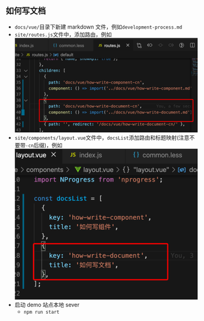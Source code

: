 ## 如何写文档

- `docs/vue/`目录下新建 markdown 文件，例如`development-process.md`
- `site/routes.js`文件中，添加路由，例如 ![avatar](../images/how-write-document-add-router.png)
- `site/components/layout.vue`文件中，`docsList`添加路由和标题映射(注意不要带`-cn`后缀)，例如 ![avatar](../images/layout-add-docslist.png)
- 启动 demo 站点本地 sever
  - `npm run start`
